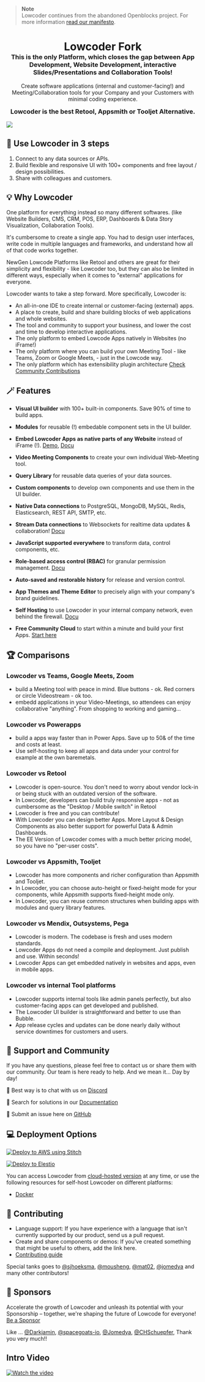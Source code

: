 > **Note**  
> Lowcoder continues from the abandoned Openblocks project. For more information [read our manifesto](MANIFESTO.md).

<div align="center">
    <h1 style="border-bottom: none; margin-bottom: 0">Lowcoder Fork</h1>
    <h3 style="margin-top: 0">This is the only Platform, which closes the gap between App Development, Website Development,  interactive Slides/Presentations and Collaboration Tools!</h3>
    <p>
        Create software applications (internal and customer-facing!) and Meeting/Collaboration tools for your Company and your Customers with minimal coding experience. 
    </p>
    <h3 style="margin-top: 0">Lowcoder is the best Retool, Appsmith or Tooljet Alternative.</h3>
</div>

<img src="https://1167272343-files.gitbook.io/~/files/v0/b/gitbook-x-prod.appspot.com/o/spaces%2FjNgeI0mUzgw6Re92iTOw%2Fuploads%2FnwXJC1XBqP2MvTQitPyo%2FApp%20Editor%20%7C%20Main%20Screeen%20clean.png?alt=media&token=e5fba81b-82a7-4c0e-a15d-baa781d5b13a"/>


## 📢 Use Lowcoder in 3 steps
1. Connect to any data sources or APIs.
2. Build flexible and responsive UI with 100+ components and free layout / design possibilities.
3. Share with colleagues and customers.

## 💡 Why Lowcoder
One platform for everything instead so many different softwares. (like Website Builders, CMS, CRM, POS, ERP, Dashboards & Data Story Visualization, Collaboration Tools).

It's cumbersome to create a single app. You had to design user interfaces, write code in multiple languages and frameworks, and understand how all of that code works together.

NewGen Lowcode Platforms like Retool and others are great for their simplicity and flexibility - like Lowcoder too, but they can also be limited in different ways, especially when it comes to "external" applications for everyone.

Lowcoder wants to take a step forward. More specifically, Lowcoder is:
- An all-in-one IDE to create internal or customer-facing (external) apps.
- A place to create, build and share building blocks of web applications and whole websites.
- The tool and community to support your business, and lower the cost and time to develop interactive applications.
- The only platform to embed Lowcode Apps natively in Websites (no iFrame!)
- The only platform where you can build your own Meeting Tool - like Teams, Zoom or Google Meets, - just in the Lowcode way.
- The only platform which has extensibility plugin architecture [Check Community Contributions](https://www.npmjs.com/search?q=lowcoder-comp)

## 🪄 Features
- **Visual UI builder** with 100+ built-in components. Save 90% of time to build apps.
- **Modules** for reusable (!) embedable component sets in the UI builder.
- **Embed Lowcoder Apps as native parts of any Website** instead of iFrame (!). [Demo](https://lowcoder.cloud/about), [Docu](https://docs.lowcoder.cloud/lowcoder-documentation/lowcoder-extension/native-embed-sdk)
- **Video Meeting Components** to create your own individual Web-Meeting tool.
- **Query Library** for reusable data queries of your data sources.
- **Custom components** to develop own components and use them in the UI builder.
- **Native Data connections** to PostgreSQL, MongoDB, MySQL, Redis, Elasticsearch, REST API, SMTP, etc.
- **Stream Data connections** to Websockets for realtime data updates & collaboration! [Docu](https://docs.lowcoder.cloud/lowcoder-documentation/connect-your-data/data-sources-in-lowcoder/websocket-datasource)
- **JavaScript supported everywhere** to transform data, control components, etc.
- **Role-based access control (RBAC)** for granular permission management. [Docu](https://docs.lowcoder.cloud/lowcoder-documentation/workspaces-and-teamwork/members-and-groups)
- **Auto-saved and restorable history** for release and version control.
- **App Themes and Theme Editor** to precisely align with your company's brand guidelines.

- **Self Hosting** to use Lowcoder in your internal company network, even behind the firewall. [Docu](https://docs.lowcoder.cloud/lowcoder-documentation/setup-and-run/self-hosting)
- **Free Community Cloud** to start within a minute and build your first Apps. [Start here](https://app.lowcoder.cloud)

## 🏆 Comparisons
### Lowcoder vs Teams, Google Meets, Zoom
- build a Meeting tool with peace in mind. Blue buttons - ok. Red corners or circle Videostream - ok too.
- embedd applications in your Video-Meetings, so attendees can enjoy collaborative "anything". From shopping to working and gaming...
### Lowcoder vs Powerapps
- build a apps way faster than in Power Apps. Save up to 50& of the time and costs at least.
- Use self-hosting to keep all apps and data under your control for example at the own baremetals.
### Lowcoder vs Retool
- Lowcoder is open-source. You don't need to worry about vendor lock-in or being stuck with an outdated version of the software.
- In Lowcoder, developers can build truly responsive apps - not as cumbersome as the "Desktop / Mobile switch" in Retool
- Lowcoder is free and you can contribute!
- With Lowcoder you can design better Apps. More Layout & Design Components as also better support for powerful Data & Admin Dashboards.
- The EE Version of Lowcoder comes with a much better pricing model, so you have no "per-user costs".
### Lowcoder vs Appsmith, Tooljet
- Lowcoder has more components and richer configuration than Appsmith and Tooljet.
- In Lowcoder, you can choose auto-height or fixed-height mode for your components, while Appsmith supports fixed-height mode only.
- In Lowcoder, you can reuse common structures when building apps with modules and query library features.
### Lowcoder vs Mendix, Outsystems, Pega
- Lowcoder is modern. The codebase is fresh and uses modern standards.
- Lowcoder Apps do not need a compile and deployment. Just publish and use. Within seconds!
- Lowcoder Apps can get embedded natively in websites and apps, even in mobile apps.
### Lowcoder vs internal Tool platforms
- Lowcoder supports internal tools like admin panels perfectly, but also customer-facing apps can get developed and published.
- The Lowcoder UI builder is straightforward and better to use than Bubble.
- App release cycles and updates can be done nearly daily without service downtimes for customers and users.


## 👐 Support and Community
If you have any questions, please feel free to contact us or share them with our community. Our team is here ready to help.
And we mean it... Day by day!

📮 Best way is to chat with us on [Discord](https://discord.gg/qMG9uTmAx2)

📑 Search for solutions in our [Documentation](https://docs.lowcoder.cloud/lowcoder-documentation/)

🔎 Submit an issue here on [GitHub](https://github.com/lowcoder-org/lowcoder/issues)

## 💻 Deployment Options
[![Deploy to AWS using Stitch](https://img.shields.io/badge/deploy_with-Stitch-%23E369F7?logo=amazonaws&color=%23E369F7)](https://deploy.stitch.tech/lowcoder/lowcoder)

[![Deploy to Elestio](https://img.shields.io/badge/Deploy_to-Elestio-%23E369F7?color=orange)](https://elest.io/open-source/lowcoder)

You can access Lowcoder from [cloud-hosted version](https://app.lowcoder.cloud/) at any time, or use the following resources for self-host Lowcoder on different platforms:
- [Docker](https://docs.lowcoder.cloud/lowcoder-documentation/setup-and-run/self-hosting)

## 💪 Contributing
- Language support: If you have experience with a language that isn't currently supported by our product, send us a pull request.
- Create and share components or demos: If you've created something that might be useful to others, add the link here.
- [Contributing guide](https://docs.lowcoder.cloud/lowcoder-documentation/lowcoder-extension/opensource-contribution)

Special tanks goes to [@sjhoeksma](https://github.com/sjhoeksma), [@mousheng](https://github.com/mousheng), [@mat02](https://github.com/mat02), [@jomedya](https://github.com/jomedya) and many other contributors!

## 🥇 Sponsors
Accelerate the growth of Lowcoder and unleash its potential with your Sponsorship – together, we're shaping the future of Lowcode for everyone!
[Be a Sponsor](https://github.com/sponsors/lowcoder-org)

Like ...  [@Darkjamin](https://github.com/Darkjamin), [@spacegoats-io](https://github.com/spacegoats-io), [@Jomedya](https://github.com/Jomedya), [@CHSchuepfer](https://github.com/CHSchuepfer), Thank you very much!!

## Intro Video

[![Watch the video](https://i.ytimg.com/vi/s4ltAqS0hzM/maxresdefault.jpg?sqp=-oaymwEmCIAKENAF8quKqQMa8AEB-AH-CYAC0AWKAgwIABABGD0gSShyMA8=&rs=AOn4CLAlPOIFdtauythoBKNPXhi6XGwlDQ)](https://youtu.be/s4ltAqS0hzM?feature=shared)
